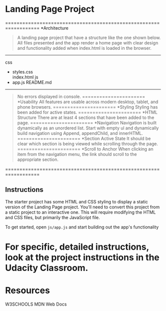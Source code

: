 # Landing Page Project
==================================================================
*Architecture
> A landing page project that have a structure like the one shown below. 
> All files presented and the app render a home page with clear design and functionality added when index.html is loaded in the browser.
********
css
- styles.css    
index.html
js
- app.js
README.md
********
> No errors displayed in console.
======================
*Usability
> All features are usable across modern desktop, tablet, and phone browsers.
======================
*Styling
> Styling has been added for active states.
======================
*HTML Structure
> There are at least 4 sections that have been added to the page.
======================
*Navigation
> Navigation is built dynamically as an unordered list. Start with empty ul and dynamically build navigation using Append, appendChild, and innerHTML.
======================
*Section Active State
> It should be clear which section is being viewed while scrolling through the page.
======================
*Scroll to Anchor
> When clicking an item from the navigation menu, the link should scroll to the appropriate section.

==================================================================
## Instructions

The starter project has some HTML and CSS styling to display a static version of the Landing Page project. You'll need to convert this project from a static project to an interactive one. This will require modifying the HTML and CSS files, but primarily the JavaScript file.

To get started, open `js/app.js` and start building out the app's functionality

For specific, detailed instructions, look at the project instructions in the Udacity Classroom.
==================================================================
# Resources
W3SCHOOLS
MDN Web Docs

